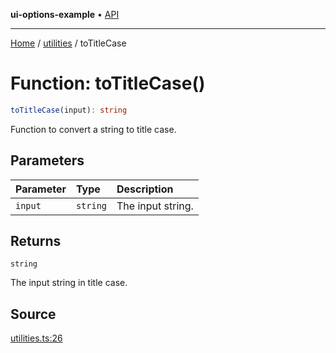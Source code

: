 **ui-options-example** • [API](../../README.md)

***

[Home](../../README.md) / [utilities](../README.md) / toTitleCase

# Function: toTitleCase()

```ts
toTitleCase(input): string
```

Function to convert a string to title case.

## Parameters

| Parameter | Type | Description |
| :------ | :------ | :------ |
| `input` | `string` | The input string. |

## Returns

`string`

The input string in title case.

## Source

[utilities.ts:26](https://github.com/tgreyuk/typedoc-plugin-markdown-examples/blob/f2f7ac0/examples/01-typedoc-plugin-markdown/src/utilities.ts#L26)
